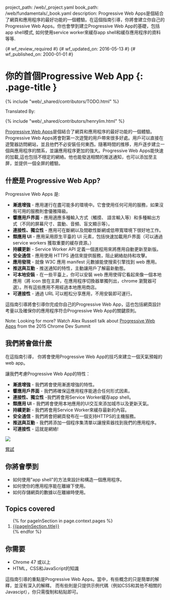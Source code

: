 project_path: /web/_project.yaml
book_path: /web/fundamentals/_book.yaml
description: Progressive Web Apps是個結合了網頁和應用程序的最好功能的一個體驗。在這個指南引導，你將會建立你自己的Progressive Web Apps。你也會學到建立Progressive Web App的基礎，包括app shell模式, 如何使用service worker來緩存app shell和緩存應用程序的資料等等.

{# wf_review_required #}
{# wf_updated_on: 2016-05-13 #}
{# wf_published_on: 2000-01-01 #}

# 你的首個Progressive Web App {: .page-title }

{% include "web/_shared/contributors/TODO.html" %}


Translated By: 

{% include "web/_shared/contributors/henrylim.html" %}



<a href="/web/progressive-web-apps">Progressive Web Apps</a>是個結合了網頁和應用程序的最好功能的一個體驗。Progressive Web Apps將會對第一次遊覽的用戶帶來很多好處。用戶可以直接在遊覽器訪問網站，並且他們不必安裝任何東西。隨著時間的推移，用戶逐步建立一個與應用程序的關系，並讓應用程序更加的強大。Progressive Web Apps能快速的加載,這也包括不穩定的網絡。他也能發送相關的推送通知，也可以添加至主屏，並提供一個全屏的體驗。




## 什麽是 Progressive Web App?

Progressive Web Apps 是:

* **漸進增強** - 應用運行在盡可能多的環境中。它會使用任何可用的服務，如果沒有可用的服務則會優雅降級。
* **響應用戶界面** -  應用適應多種輸入方式（觸摸、 語言輸入等）和多種輸出方式（不同的屏幕尺寸、震動、音頻、盲文顯示等）。
* **連接性、獨立性** - 應用可在斷網以及間歇性斷網或低帶寬環境下很好地工作。
* **類應用 UI** - 應用采用原生平臺的 UI 元素，包括快速加載用戶界面（可以通過 service workers 獲取重要的緩存資源。）
* **持續更新** - Service Worker API 定義一個進程用來將應用自動更新至新版。
* **安全通信** - 應用使用 HTTPS 通信來提供服務，阻止網絡劫持和攻擊。
* **應用發現** - 就像 W3C 應用 manifest 元數據能使搜索引擎找到 web 應用。
* **推送與互動** - 推送通知的特性，主動讓用戶了解最新動態。
* **可本地安裝** - 在一些平臺上，你可以安裝 web 應用使得它看起來像一個本地應用（將 icon 放在主屏，在應用程序切換器單獨列出，chrome 瀏覽器可選）。所有這些應用不用經過本地應用商店。
* **可連接性** - 通過 URL 可以輕松分享應用，不用安裝即可運行。

這指南引導將會引導你完成你自己的Progressive Web App，這也包括網頁設計考量以及確保你的應用程序符合Progressive Web App的關鍵原則。

<!-- TODO: Verify note type! -->
Note: Looking for more? Watch Alex Russell talk about <a href='https://www.youtube.com/watch?v=MyQ8mtR9WxI'>Progressive Web Apps</a> from the 2015 Chrome Dev Summit

## 我們將會做什麽

<div class="mdl-grid">
  <div class="mdl-cell mdl-cell--6-col">
    <p>
      在這指南引導， 你將會使用Progressive Web App的技巧來建立一個天氣預報的web app。
    </p>
    <p>
      讓我們考慮Progressive Web App的特性：
      <ul>
        <li><b>漸進增強</b> - 我們將會使用漸進增強的特性。</li>
        <li><b>響應用戶界面</b> - 我們將確保這應用程序能適合任何形式因素。</li>
        <li><b>連接性、獨立性</b> -我們將會用Service Worker緩存app shell。</li>
        <li><b>類應用 UI</b> - 我們將會使用本地應用的UI交互來添加城市以及更新天氣。</li>
        <li><b>持續更新</b> - 我們將會用Service Worker來緩存最新的內容。</li>
        <li><b>安全通信</b> - 我們將會把網頁發布在一個支持HTTPS的主機服務。</li>
        <li><b>推送與互動</b> - 我們將添加一個程序集清單以讓搜索器找到我們的應用程序。</li>
        <li><b>可連接性</b> - 這就是網絡!</li>
      </ul>
    </p>
  </div>
  <div class="mdl-cell mdl-cell--6-col">
    <a href="https://weather-pwa-sample.firebaseapp.com/final/">
      <img src="images/weather-ss.png">
    </a>
    <p>
      <a href="https://weather-pwa-sample.firebaseapp.com/final/" class="mdl-button mdl-js-button mdl-button--raised mdl-button--colored">嘗試</a>
    </p>
  </div>
</div>

## 你將會學到

* 如何使用"app shell"的方法來設計和構造一個應用程序。
* 如何使你的應用程序能在離線下使用。
* 如何存儲網頁的數據以在離線時使用。

## Topics covered

<ol>
{% for pageInSection in page.context.pages %}
  <li>
    <a href="{{pageInSection.relative_url }}">
      {{pageInSection.title}}
    </a>
  </li>
{% endfor %}
</ol>

## 你需要

* Chrome 47 或以上
* HTML，CSS和JavaScript的知識

這指南引導的重點是Progressive Web Apps。當中，有些概念的只是簡單的解釋，並沒有深入的解釋。
而有些則是只提供示例代碼（例如CSS和其他不相關的Javascipt），你只需復制和粘貼即可。
